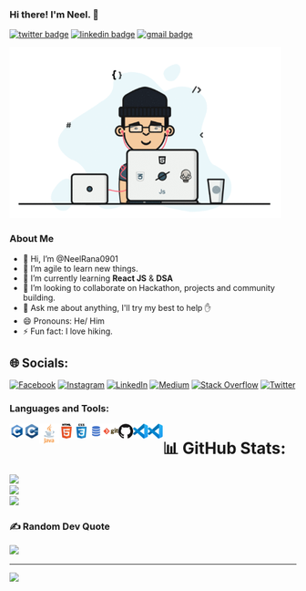 ### Hi there! I'm Neel. 👋


[![twitter badge](https://img.shields.io/badge/neel_rana-2B3856?style=flat&logo=twitter)](https://twitter.com/neelRana_IT)
[![linkedin badge](https://img.shields.io/badge/Neel_Sanjaykumar_Rana-493D26?style=flat&logo=linkedin)](https://www.linkedin.com/in/neel-rana-523b92204/)
[![gmail badge](https://img.shields.io/badge/Neel_Sanjaykumar_Rana-F9A7B0?style=flat&logo=gmail)](neelrana111@gmail.com)


<img align="centre" alt="GIF" height="300px" src="https://github.com/Utsav1999/Utsav1999/blob/main/gifs/coder.gif" />

### About Me
- 👋 Hi, I’m @NeelRana0901
- 🔭 I’m agile to learn new things.
- 🌱 I’m currently learning <b>React JS</b> & <b>DSA</b>
- 👯 I’m looking to collaborate on Hackathon, projects and community building.
- 💬 Ask me about anything, I'll try my best to help :hand:
- 😄 Pronouns: He/ Him
- ⚡ Fun fact: I love hiking.


## 🌐 Socials:
[![Facebook](https://img.shields.io/badge/Facebook-%231877F2.svg?logo=Facebook&logoColor=white)](https://www.facebook.com/neel.rana.73744/) [![Instagram](https://img.shields.io/badge/Instagram-%23E4405F.svg?logo=Instagram&logoColor=white)](https://www.instagram.com/neelrana0901/) [![LinkedIn](https://img.shields.io/badge/LinkedIn-%230077B5.svg?logo=linkedin&logoColor=white)](https://www.linkedin.com/in/neel-rana-523b92204/) [![Medium](https://img.shields.io/badge/Medium-12100E?logo=medium&logoColor=white)](https://medium.com/@neelrana111) [![Stack Overflow](https://img.shields.io/badge/-Stackoverflow-FE7A16?logo=stack-overflow&logoColor=white)](https://stackoverflow.com/users/17507916/neel-rana) [![Twitter](https://img.shields.io/badge/Twitter-%231DA1F2.svg?logo=Twitter&logoColor=white)](https://twitter.com/neelRana_IT) 

### Languages and Tools:

<img align="left" alt="C" width="26px" src="https://raw.githubusercontent.com/github/explore/80688e429a7d4ef2fca1e82350fe8e3517d3494d/topics/c/c.png" />
<img align="left" alt="CPP" width="26px" src="https://raw.githubusercontent.com/github/explore/80688e429a7d4ef2fca1e82350fe8e3517d3494d/topics/cpp/cpp.png" />
<img align="left" alt="JAVA" width="35px" src="https://raw.githubusercontent.com/github/explore/80688e429a7d4ef2fca1e82350fe8e3517d3494d/topics/java/java.png" />
<img align="left" alt="HTML5" width="26px" src="https://raw.githubusercontent.com/github/explore/80688e429a7d4ef2fca1e82350fe8e3517d3494d/topics/html/html.png" />
<img align="left" alt="CSS3" width="26px" src="https://raw.githubusercontent.com/github/explore/80688e429a7d4ef2fca1e82350fe8e3517d3494d/topics/css/css.png" />
<img align="left" alt="SQL" width="26px" src="https://raw.githubusercontent.com/github/explore/80688e429a7d4ef2fca1e82350fe8e3517d3494d/topics/sql/sql.png" />
<img align="left" alt="Git" width="26px" src="https://raw.githubusercontent.com/github/explore/80688e429a7d4ef2fca1e82350fe8e3517d3494d/topics/git/git.png" />
<img align="left" alt="GitHub" width="26px" src="https://raw.githubusercontent.com/github/explore/78df643247d429f6cc873026c0622819ad797942/topics/github/github.png" />
<img align="left" alt="Visual Studio Code" width="26px" src="https://raw.githubusercontent.com/github/explore/80688e429a7d4ef2fca1e82350fe8e3517d3494d/topics/visual-studio-code/visual-studio-code.png" />
<img align="left" alt="Visual Studio Code" width="26px" src="https://raw.githubusercontent.com/github/explore/80688e429a7d4ef2fca1e82350fe8e3517d3494d/topics/visual-studio-code/visual-studio-code.png" />

# 📊 GitHub Stats:
![](https://github-readme-stats.vercel.app/api?username=NeelRana0901&theme=dark&hide_border=false&include_all_commits=true&count_private=true)<br/>
![](https://github-readme-streak-stats.herokuapp.com/?user=NeelRana0901&theme=dark&hide_border=false)<br/>
![](https://github-readme-stats.vercel.app/api/top-langs/?username=NeelRana0901&theme=dark&hide_border=false&include_all_commits=true&count_private=true&layout=compact)

### ✍️ Random Dev Quote
![](https://quotes-github-readme.vercel.app/api?type=horizontal&theme=radical)

---
[![](https://visitcount.itsvg.in/api?id=NeelRana0901&icon=0&color=0)](https://visitcount.itsvg.in)
